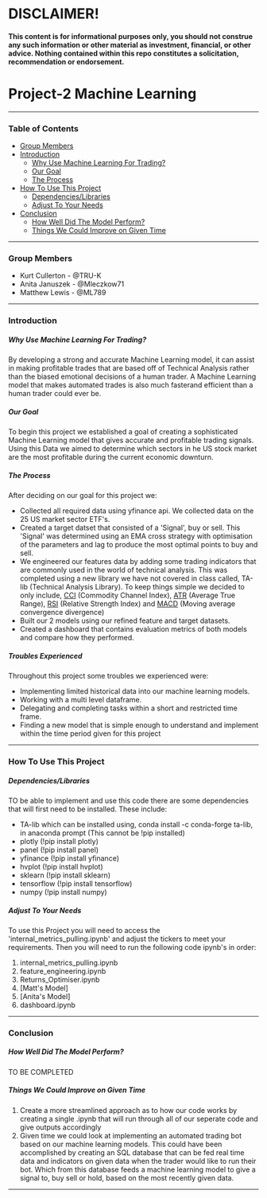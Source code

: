 # **DISCLAIMER!**
#### **This content is for informational purposes only, you should not construe any such information or other material as investment, financial, or other advice. Nothing contained within this repo constitutes a solicitation, recommendation or endorsement.**
# Project-2 Machine Learning

---

### Table of Contents
- [Group Members](#Group-Members)
- [Introduction](#Introduction)
    * [Why Use Machine Learning For Trading?](#Why-Use-Machine-Learning-For-Trading?)
    * [Our Goal](#Our-Goal)
    * [The Process](#The-Process)
- [How To Use This Project](#How-To-Use-This-Project)
   * [Dependencies/Libraries](#Dependencies/Libraries)
   * [Adjust To Your Needs](#Adjust-To-Your-Needs)
- [Conclusion](#Conclusion)
   * [How Well Did The Model Perform?](#How-Well-Did-The-Model-Perform?)
   * [Things We Could Improve on Given Time](#Things-We-Could-Improve-on-Given-Time)
---
### Group Members
 - Kurt Cullerton - @TRU-K
 - Anita Januszek - @Mleczkow71
 - Matthew Lewis - @ML789

---

### Introduction
##### Why Use Machine Learning For Trading?
By developing a strong and accurate Machine Learning model, it can assist in making profitable trades that are based off of Technical Analysis rather than the biased emotional decisions of a human trader. A Machine Learning model that makes automated trades is also much fasterand efficient than a human trader could ever be.
##### Our Goal
To begin this project we established a goal of creating a sophisticated Machine Learning model that gives accurate and profitable trading signals. Using this Data we aimed to determine which sectors in he US stock market are the most profitable during the current economic downturn. 
##### The Process
After deciding on our goal for this project we:
 - Collected all required data using yfinance api. We collected data on the 25 US market sector ETF's.
 - Created a target datset that consisted of a 'Signal', buy or sell. This 'Signal' was determined using an EMA cross strategy with optimisation of the parameters and lag to produce the most optimal points to buy and sell.
 - We engineered our features data by adding some trading indicators that are commonly used in the world of technical analysis. This was completed using a new library we have not covered in class called, TA-lib (Technical Analysis Library). To keep things simple we decided to only include, [CCI](https://www.investopedia.com/terms/c/commoditychannelindex.asp) (Commodity Channel Index), [ATR](https://www.investopedia.com/terms/a/atr.asp#:~:text=The%20average%20true%20range%20(ATR)%20is%20a%20market%20volatility%20indicator,to%20all%20types%20of%20securities.) (Average True Range), [RSI](https://www.investopedia.com/terms/r/rsi.asp) (Relative Strength Index) and [MACD](https://www.investopedia.com/terms/m/macd.asp) (Moving average convergence divergence)
 - Built our 2 models using our refined feature and target datasets.
 - Created a dashboard that contains evaluation metrics of both models and compare how they performed.
##### Troubles Experienced
Throughout this project some troubles we experienced were:
 - Implementing limited historical data into our machine learning models.
 - Working with a multi level dataframe.
 - Delegating and completing tasks within a short and restricted time frame.
 - Finding a new model that is simple enough to understand and implement within the time period given for this project

---

### How To Use This Project
##### Dependencies/Libraries
TO be able to implement and use this code there are some dependencies that will first need  to be installed. These include:
 - TA-lib which can be installed using, conda install -c conda-forge ta-lib, in anaconda prompt (This cannot be !pip installed)
 - plotly (!pip install plotly)
 - panel (!pip install panel)
 - yfinance (!pip install yfinance)
 - hvplot (!pip install hvplot)
 - sklearn (!pip install sklearn)
 - tensorflow (!pip install tensorflow)
 - numpy (!pip install numpy)
##### Adjust To Your Needs
To use this Project you will need to access the 'internal_metrics_pulling.ipynb' and adjust the tickers to meet your requirements. Then you will need to run the following code ipynb's in order:
1. internal_metrics_pulling.ipynb
2. feature_engineering.ipynb
3. Returns_Optimiser.ipynb
4. [Matt's Model]
5. [Anita's Model]
6. dashboard.ipynb

---

### Conclusion
##### How Well Did The Model Perform?
TO BE COMPLETED
##### Things We Could Improve on Given Time
1. Create a more streamlined approach as to how our code works by creating a single .ipynb that will run through all of our seperate code and give outputs accordingly
2. Given time we could look at implementing an automated trading bot based on our machine learning models. This could have been accomplished by creating an SQL database that can be fed real time data and indicators on given data when the trader would like to run their bot. Which from this database feeds a machine learning model to give a signal to, buy sell or hold, based on the most recently given data.

---
